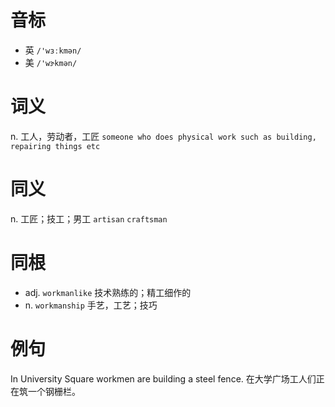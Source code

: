 # 音标

- 英 `/'wɜːkmən/`
- 美 `/'wɝkmən/`

# 词义

n. 工人，劳动者，工匠
`someone who does physical work such as building, repairing things etc`

# 同义

n. 工匠；技工；男工
`artisan` `craftsman`

# 同根

- adj. `workmanlike` 技术熟练的；精工细作的
- n. `workmanship` 手艺，工艺；技巧

# 例句

In University Square workmen are building a steel fence.
在大学广场工人们正在筑一个钢栅栏。



